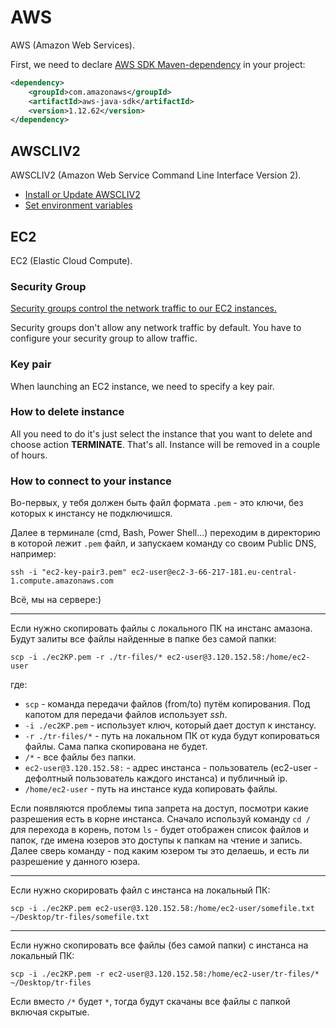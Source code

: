 # AWS
AWS (Amazon Web Services).

First, we need to declare [AWS SDK Maven-dependency](https://mvnrepository.com/artifact/com.amazonaws/aws-java-sdk) in your project:
```xml
<dependency>
    <groupId>com.amazonaws</groupId>
    <artifactId>aws-java-sdk</artifactId>
    <version>1.12.62</version>
</dependency>
```

## AWSCLIV2
AWSCLIV2 (Amazon Web Service Command Line Interface Version 2).

* [Install or Update AWSCLIV2](https://docs.aws.amazon.com/cli/latest/userguide/install-cliv2.html)
* [Set environment variables](https://docs.aws.amazon.com/cli/latest/userguide/cli-configure-envvars.html)


## EC2
EC2 (Elastic Cloud Compute).

### Security Group
[Security groups control the network traffic to our EC2 instances.](https://www.baeldung.com/ec2-java#1-creating-a-security-group)

Security groups don't allow any network traffic by default.
You have to configure your security group to allow traffic.

### Key pair
When launching an EC2 instance, we need to specify a key pair.

### How to delete instance
All you need to do it's just select the instance that you want to delete and choose action __TERMINATE__.
That's all. Instance will be removed in a couple of hours.

### How to connect to your instance
Во-первых, у тебя должен быть файл формата `.pem` - это ключи, без которых к инстансу не подключишся.

Далее в терминале (cmd, Bash, Power Shell...) переходим в директорию в которой лежит `.pem` файл, и запускаем команду со своим Public DNS, например: 
```shell
ssh -i "ec2-key-pair3.pem" ec2-user@ec2-3-66-217-181.eu-central-1.compute.amazonaws.com
```
Всё, мы на сервере:)

<hr>

Если нужно скопировать файлы с локального ПК на инстанс амазона. Будут залиты все файлы найденные в папке без самой папки:
  ```shell
  scp -i ./ec2KP.pem -r ./tr-files/* ec2-user@3.120.152.58:/home/ec2-user
  ```
где:
* `scp` - команда передачи файлов (from/to) путём копирования. Под капотом для передачи файлов использует *ssh*.
* `-i ./ec2KP.pem` - использует ключ, который дает доступ к инстансу.
* `-r ./tr-files/*` - путь на локальном ПК от куда будут копироваться файлы. Сама папка скопирована не будет.
* `/*` - все файлы без папки.
* `ec2-user@3.120.152.58:` - адрес инстанса - пользователь (ec2-user - дефолтный пользователь каждого инстанса) и публичный ip.
* `/home/ec2-user` - путь на инстансе куда копировать файлы.

Если появляются проблемы типа запрета на доступ, посмотри какие разрешения есть в корне инстанса.
Сначало используй команду `cd /` для перехода в корень, потом `ls` - будет отображен список файлов и папок, где имена юзеров это доступы к папкам на чтение и запись.
Далее сверь команду - под каким юзером ты это делаешь, и есть ли разрешение у данного юзера.

<hr>

Если нужно скорировать файл с инстанса на локальный ПК:
```shell
scp -i ./ec2KP.pem ec2-user@3.120.152.58:/home/ec2-user/somefile.txt ~/Desktop/tr-files/somefile.txt
```

<hr>

Если нужно скопировать все файлы (без самой папки) с инстанса на локальный ПК:
```shell
scp -i ./ec2KP.pem -r ec2-user@3.120.152.58:/home/ec2-user/tr-files/* ~/Desktop/tr-files
```
Если вместо `/*` будет `*`, тогда будут скачаны все файлы с папкой включая скрытые.
